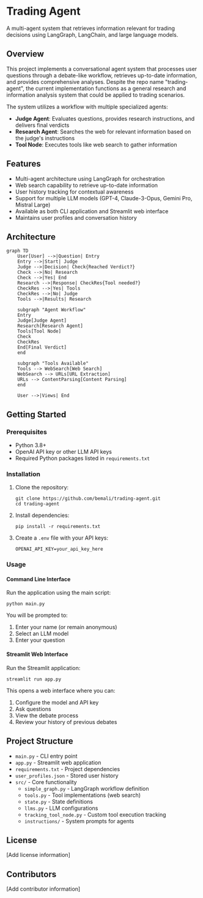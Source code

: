 # Trading Agent

A multi-agent system that retrieves information relevant for trading decisions using LangGraph, LangChain, and large language models.

## Overview

This project implements a conversational agent system that processes user questions through a debate-like workflow, retrieves up-to-date information, and provides comprehensive analyses. Despite the repo name "trading-agent", the current implementation functions as a general research and information analysis system that could be applied to trading scenarios.

The system utilizes a workflow with multiple specialized agents:

- **Judge Agent**: Evaluates questions, provides research instructions, and delivers final verdicts
- **Research Agent**: Searches the web for relevant information based on the judge's instructions
- **Tool Node**: Executes tools like web search to gather information

## Features

- Multi-agent architecture using LangGraph for orchestration
- Web search capability to retrieve up-to-date information
- User history tracking for contextual awareness
- Support for multiple LLM models (GPT-4, Claude-3-Opus, Gemini Pro, Mistral Large)
- Available as both CLI application and Streamlit web interface
- Maintains user profiles and conversation history

## Architecture

```mermaid
graph TD
    User[User] -->|Question| Entry
    Entry -->|Start| Judge
    Judge -->|Decision| Check{Reached Verdict?}
    Check -->|No| Research
    Check -->|Yes| End
    Research -->|Response| CheckRes{Tool needed?}
    CheckRes -->|Yes| Tools
    CheckRes -->|No| Judge
    Tools -->|Results| Research
    
    subgraph "Agent Workflow"
    Entry
    Judge[Judge Agent]
    Research[Research Agent]
    Tools[Tool Node]
    Check
    CheckRes
    End[Final Verdict]
    end
    
    subgraph "Tools Available"
    Tools --> WebSearch[Web Search]
    WebSearch --> URLs[URL Extraction]
    URLs --> ContentParsing[Content Parsing]
    end
    
    User -->|Views| End
```

## Getting Started

### Prerequisites

- Python 3.8+
- OpenAI API key or other LLM API keys
- Required Python packages listed in `requirements.txt`

### Installation

1. Clone the repository:
   ```
   git clone https://github.com/bemali/trading-agent.git
   cd trading-agent
   ```

2. Install dependencies:
   ```
   pip install -r requirements.txt
   ```

3. Create a `.env` file with your API keys:
   ```
   OPENAI_API_KEY=your_api_key_here
   ```

### Usage

#### Command Line Interface

Run the application using the main script:

```
python main.py
```

You will be prompted to:
1. Enter your name (or remain anonymous)
2. Select an LLM model
3. Enter your question

#### Streamlit Web Interface

Run the Streamlit application:

```
streamlit run app.py
```

This opens a web interface where you can:
1. Configure the model and API key
2. Ask questions
3. View the debate process
4. Review your history of previous debates

## Project Structure

- `main.py` - CLI entry point
- `app.py` - Streamlit web application
- `requirements.txt` - Project dependencies
- `user_profiles.json` - Stored user history
- `src/` - Core functionality
  - `simple_graph.py` - LangGraph workflow definition
  - `tools.py` - Tool implementations (web search)
  - `state.py` - State definitions
  - `llms.py` - LLM configurations
  - `tracking_tool_node.py` - Custom tool execution tracking
  - `instructions/` - System prompts for agents

## License

[Add license information]

## Contributors

[Add contributor information]
